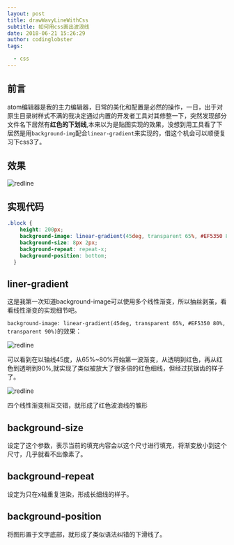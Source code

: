 ```yaml
---
layout: post
title: drawWavyLineWithCss
subtitle: 如何用css画出波浪线
date: 2018-06-21 15:26:29
author: codinglobster
tags:

  - css
---
```


## 前言

atom编辑器是我的主力编辑器，日常的美化和配置是必然的操作，一日，出于对原生目录树样式不满的我决定通过内置的开发者工具对其修整一下，突然发现部分文件名下居然有**红色的下划线**,本来以为是贴图实现的效果，没想到用工具看了下居然是用`background-img`配合`linear-gradient`来实现的，借这个机会可以顺便复习下css3了。

## 效果

![redline](./redline.png)

## 实现代码

```css
.block {
    height: 200px;
    background-image: linear-gradient(45deg, transparent 65%, #EF5350 80%, transparent 90%), linear-gradient(135deg, transparent 5%, #EF5350 15%, transparent 25%), linear-gradient(135deg, transparent 45%, #EF5350 55%, transparent 65%), linear-gradient(45deg, transparent 25%, #EF5350 35%, transparent 50%);
    background-size: 8px 2px;
    background-repeat: repeat-x;
    background-position: bottom;
  }
```
## liner-gradient

这是我第一次知道background-image可以使用多个线性渐变，所以抽丝剥茧，看看线性渐变的实现细节吧。

`background-image: linear-gradient(45deg, transparent 65%, #EF5350 80%, transparent 90%)`的效果：

![redline](./1.png)


可以看到在以轴线45度，从65%~80%开始第一波渐变，从透明到红色，再从红色到透明到90%,就实现了类似被放大了很多倍的红色细线，但经过抗锯齿的样子了。

![redline](./2.png)

四个线性渐变相互交错，就形成了红色波浪线的雏形

## background-size

设定了这个参数，表示当前的填充内容会以这个尺寸进行填充，将渐变放小到这个尺寸，几乎就看不出像素了。

## background-repeat

设定为只在x轴重复渲染，形成长细线的样子。

## background-position

将图形置于文字底部，就形成了类似语法纠错的下滑线了。



